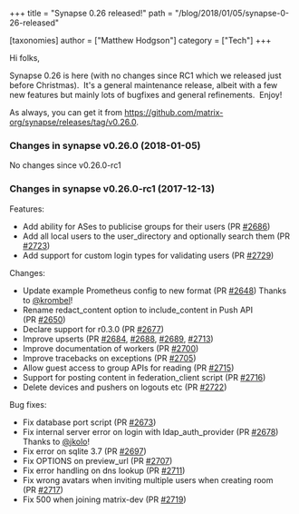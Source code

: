 +++
title = "Synapse 0.26 released!"
path = "/blog/2018/01/05/synapse-0-26-released"

[taxonomies]
author = ["Matthew Hodgson"]
category = ["Tech"]
+++

Hi folks,

Synapse 0.26 is here (with no changes since RC1 which we released just before Christmas).  It's a general maintenance release, albeit with a few new features but mainly lots of bugfixes and general refinements.  Enjoy!

As always, you can get it from <a href="https://github.com/matrix-org/synapse/releases/tag/v0.26.0">https://github.com/matrix-org/synapse/releases/tag/v0.26.0</a>.

### Changes in synapse v0.26.0 (2018-01-05)

No changes since v0.26.0-rc1

### Changes in synapse v0.26.0-rc1 (2017-12-13)

Features:
<ul>
  <li>Add ability for ASes to publicise groups for their users (PR <a class="issue-link js-issue-link" href="https://github.com/matrix-org/synapse/pull/2686" data-error-text="Failed to load issue title" data-id="274583719" data-permission-text="Issue title is private" data-url="https://github.com/matrix-org/synapse/issues/2686">#2686</a>)</li>
  <li>Add all local users to the user_directory and optionally search them (PR
<a class="issue-link js-issue-link" href="https://github.com/matrix-org/synapse/pull/2723" data-error-text="Failed to load issue title" data-id="277862997" data-permission-text="Issue title is private" data-url="https://github.com/matrix-org/synapse/issues/2723">#2723</a>)</li>
  <li>Add support for custom login types for validating users (PR <a class="issue-link js-issue-link" href="https://github.com/matrix-org/synapse/pull/2729" data-error-text="Failed to load issue title" data-id="279071778" data-permission-text="Issue title is private" data-url="https://github.com/matrix-org/synapse/issues/2729">#2729</a>)</li>
</ul>
Changes:
<ul>
  <li>Update example Prometheus config to new format (PR <a class="issue-link js-issue-link" href="https://github.com/matrix-org/synapse/pull/2648" data-error-text="Failed to load issue title" data-id="271817293" data-permission-text="Issue title is private" data-url="https://github.com/matrix-org/synapse/issues/2648">#2648</a>) Thanks to
<a class="user-mention" href="https://github.com/krombel">@krombel</a>!</li>
  <li>Rename redact_content option to include_content in Push API (PR <a class="issue-link js-issue-link" href="https://github.com/matrix-org/synapse/pull/2650" data-error-text="Failed to load issue title" data-id="272152108" data-permission-text="Issue title is private" data-url="https://github.com/matrix-org/synapse/issues/2650">#2650</a>)</li>
  <li>Declare support for r0.3.0 (PR <a class="issue-link js-issue-link" href="https://github.com/matrix-org/synapse/pull/2677" data-error-text="Failed to load issue title" data-id="274218233" data-permission-text="Issue title is private" data-url="https://github.com/matrix-org/synapse/issues/2677">#2677</a>)</li>
  <li>Improve upserts (PR <a class="issue-link js-issue-link" href="https://github.com/matrix-org/synapse/pull/2684" data-error-text="Failed to load issue title" data-id="274561033" data-permission-text="Issue title is private" data-url="https://github.com/matrix-org/synapse/issues/2684">#2684</a>, <a class="issue-link js-issue-link" href="https://github.com/matrix-org/synapse/pull/2688" data-error-text="Failed to load issue title" data-id="274610868" data-permission-text="Issue title is private" data-url="https://github.com/matrix-org/synapse/issues/2688">#2688</a>, <a class="issue-link js-issue-link" href="https://github.com/matrix-org/synapse/pull/2689" data-error-text="Failed to load issue title" data-id="274611631" data-permission-text="Issue title is private" data-url="https://github.com/matrix-org/synapse/issues/2689">#2689</a>, <a class="issue-link js-issue-link" href="https://github.com/matrix-org/synapse/pull/2713" data-error-text="Failed to load issue title" data-id="276994305" data-permission-text="Issue title is private" data-url="https://github.com/matrix-org/synapse/issues/2713">#2713</a>)</li>
  <li>Improve documentation of workers (PR <a class="issue-link js-issue-link" href="https://github.com/matrix-org/synapse/pull/2700" data-error-text="Failed to load issue title" data-id="275710165" data-permission-text="Issue title is private" data-url="https://github.com/matrix-org/synapse/issues/2700">#2700</a>)</li>
  <li>Improve tracebacks on exceptions (PR <a class="issue-link js-issue-link" href="https://github.com/matrix-org/synapse/pull/2705" data-error-text="Failed to load issue title" data-id="276410346" data-permission-text="Issue title is private" data-url="https://github.com/matrix-org/synapse/issues/2705">#2705</a>)</li>
  <li>Allow guest access to group APIs for reading (PR <a class="issue-link js-issue-link" href="https://github.com/matrix-org/synapse/pull/2715" data-error-text="Failed to load issue title" data-id="277349107" data-permission-text="Issue title is private" data-url="https://github.com/matrix-org/synapse/issues/2715">#2715</a>)</li>
  <li>Support for posting content in federation_client script (PR <a class="issue-link js-issue-link" href="https://github.com/matrix-org/synapse/pull/2716" data-error-text="Failed to load issue title" data-id="277381003" data-permission-text="Issue title is private" data-url="https://github.com/matrix-org/synapse/issues/2716">#2716</a>)</li>
  <li>Delete devices and pushers on logouts etc (PR <a class="issue-link js-issue-link" href="https://github.com/matrix-org/synapse/pull/2722" data-error-text="Failed to load issue title" data-id="277826542" data-permission-text="Issue title is private" data-url="https://github.com/matrix-org/synapse/issues/2722">#2722</a>)</li>
</ul>
Bug fixes:
<ul>
  <li>Fix database port script (PR <a class="issue-link js-issue-link" href="https://github.com/matrix-org/synapse/pull/2673" data-error-text="Failed to load issue title" data-id="273841564" data-permission-text="Issue title is private" data-url="https://github.com/matrix-org/synapse/issues/2673">#2673</a>)</li>
  <li>Fix internal server error on login with ldap_auth_provider (PR <a class="issue-link js-issue-link" href="https://github.com/matrix-org/synapse/issues/2678" data-error-text="Failed to load issue title" data-id="274315963" data-permission-text="Issue title is private" data-url="https://github.com/matrix-org/synapse/issues/2678">#2678</a>) Thanks
to <a class="user-mention" href="https://github.com/jkolo">@jkolo</a>!</li>
  <li>Fix error on sqlite 3.7 (PR <a class="issue-link js-issue-link" href="https://github.com/matrix-org/synapse/pull/2697" data-error-text="Failed to load issue title" data-id="275673530" data-permission-text="Issue title is private" data-url="https://github.com/matrix-org/synapse/issues/2697">#2697</a>)</li>
  <li>Fix OPTIONS on preview_url (PR <a class="issue-link js-issue-link" href="https://github.com/matrix-org/synapse/pull/2707" data-error-text="Failed to load issue title" data-id="276447844" data-permission-text="Issue title is private" data-url="https://github.com/matrix-org/synapse/issues/2707">#2707</a>)</li>
  <li>Fix error handling on dns lookup (PR <a class="issue-link js-issue-link" href="https://github.com/matrix-org/synapse/pull/2711" data-error-text="Failed to load issue title" data-id="276665577" data-permission-text="Issue title is private" data-url="https://github.com/matrix-org/synapse/issues/2711">#2711</a>)</li>
  <li>Fix wrong avatars when inviting multiple users when creating room (PR <a class="issue-link js-issue-link" href="https://github.com/matrix-org/synapse/pull/2717" data-error-text="Failed to load issue title" data-id="277422674" data-permission-text="Issue title is private" data-url="https://github.com/matrix-org/synapse/issues/2717">#2717</a>)</li>
  <li>Fix 500 when joining matrix-dev (PR <a class="issue-link js-issue-link" href="https://github.com/matrix-org/synapse/pull/2719" data-error-text="Failed to load issue title" data-id="277434890" data-permission-text="Issue title is private" data-url="https://github.com/matrix-org/synapse/issues/2719">#2719</a>)</li>
</ul>
